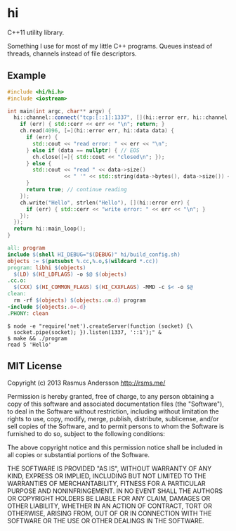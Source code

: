 # hi

C++11 utility library.

Something I use for most of my little C++ programs. Queues instead of threads, channels instead of file descriptors.

## Example

```cc
#include <hi/hi.h>
#include <iostream>

int main(int argc, char** argv) {
  hi::channel::connect("tcp:[::1]:1337", [](hi::error err, hi::channel ch) {
    if (err) { std::cerr << err << "\n"; return; }
    ch.read(4096, [=](hi::error err, hi::data data) {
      if (err) {
        std::cout << "read error: " << err << "\n";
      } else if (data == nullptr) { // EOS
        ch.close([=]{ std::cout << "closed\n"; });
      } else {
        std::cout << "read " << data->size()
                  << " '" << std::string(data->bytes(), data->size()) << "'\n";
      }
      return true; // continue reading
    });
    ch.write("Hello", strlen("Hello"), [](hi::error err) {
      if (err) { std::cerr << "write error: " << err << "\n"; }
    });
  });
  return hi::main_loop();
}
```

```mk
all: program
include $(shell HI_DEBUG="$(DEBUG)" hi/build_config.sh)
objects := $(patsubst %.cc,%.o,$(wildcard *.cc))
program: libhi $(objects)
  $(LD) $(HI_LDFLAGS) -o $@ $(objects)
.cc.o:
  $(CXX) $(HI_COMMON_FLAGS) $(HI_CXXFLAGS) -MMD -c $< -o $@
clean:
  rm -rf $(objects) $(objects:.o=.d) program
-include ${objects:.o=.d}
.PHONY: clean
```

    $ node -e "require('net').createServer(function (socket) {\
      socket.pipe(socket); }).listen(1337, '::1');" &
    $ make && ./program
    read 5 'Hello'

## MIT License

Copyright (c) 2013 Rasmus Andersson <http://rsms.me/>

Permission is hereby granted, free of charge, to any person obtaining a copy
of this software and associated documentation files (the "Software"), to deal
in the Software without restriction, including without limitation the rights
to use, copy, modify, merge, publish, distribute, sublicense, and/or sell
copies of the Software, and to permit persons to whom the Software is
furnished to do so, subject to the following conditions:

The above copyright notice and this permission notice shall be included in
all copies or substantial portions of the Software.

THE SOFTWARE IS PROVIDED "AS IS", WITHOUT WARRANTY OF ANY KIND, EXPRESS OR
IMPLIED, INCLUDING BUT NOT LIMITED TO THE WARRANTIES OF MERCHANTABILITY,
FITNESS FOR A PARTICULAR PURPOSE AND NONINFRINGEMENT. IN NO EVENT SHALL THE
AUTHORS OR COPYRIGHT HOLDERS BE LIABLE FOR ANY CLAIM, DAMAGES OR OTHER
LIABILITY, WHETHER IN AN ACTION OF CONTRACT, TORT OR OTHERWISE, ARISING FROM,
OUT OF OR IN CONNECTION WITH THE SOFTWARE OR THE USE OR OTHER DEALINGS IN
THE SOFTWARE.
